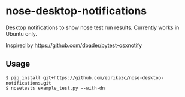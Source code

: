 nose-desktop-notifications
==========================
Desktop notifications to show nose test run results. Currently works in Ubuntu only.

Inspired by https://github.com/dbader/pytest-osxnotify

Usage
-----
```shell
$ pip install git+https://github.com/eprikazc/nose-desktop-notifications.git
$ nosetests example_test.py --with-dn
```
